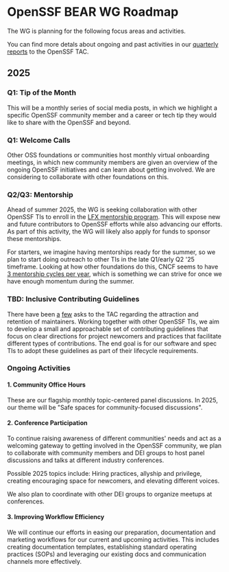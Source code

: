# OpenSSF BEAR WG Roadmap

The WG is planning for the following focus areas and activities.

You can find more detals about ongoing and past activities in our
[quarterly reports](https://github.com/ossf/tac/tree/main/TI-reports)
to the OpenSSF TAC.

## 2025

### Q1: Tip of the Month

This will be a monthly series of social media posts,
in which we highlight a specific OpenSSF community member and a career or
tech tip they would like to share with the OpenSSF and beyond.

### Q1: Welcome Calls

Other OSS foundations or communities host monthly virtual onboarding meetings,
in which new community members are given an overview of the ongoing OpenSSF
initiatives and can learn about getting involved. We are considering to
collaborate with other foundations on this.

### Q2/Q3: Mentorship

Ahead of summer 2025, the WG is seeking collaboration with
other OpenSSF TIs to enroll in the
[LFX mentorship program](https://lfx.linuxfoundation.org/tools/mentorship/).
This will expose new and future
contributors to OpenSSF efforts while also advancing our efforts. As part of
this activity, the WG will likely also apply for funds to sponsor these
mentorships.

For starters, we imagine having mentorships ready for the summer, so we plan to
start doing outreach to other TIs in the late Q1/early Q2 '25 timeframe.
Looking at how other foundations do this, CNCF seems to have
[3 mentorship cycles per year](https://github.com/cncf/mentoring/blob/main/programs/lfx-mentorship/README.md#program-cycles-and-archive-data), which is
something we can strive for once we have enough momentum during the summer.

### TBD: Inclusive Contributing Guidelines

There have been [a](https://github.com/ossf/tac/issues/330) [few](https://github.com/ossf/tac/issues/169) asks
to the TAC regarding the attraction and retention of maintainers. Working
together with other OpenSSF TIs, we aim to develop a small and approachable
set of contributing guidelines that focus on clear directions for project
newcomers and practices that facilitate different types of contributions.
The end goal is for our software and spec TIs to adopt these guidelines
as part of their lifecycle requirements.

### Ongoing Activities

#### 1. Community Office Hours

These are our flagship monthly topic-centered panel discussions. In 2025, our
theme will be "Safe spaces for community-focused discussions".

#### 2. Conference Participation

To continue raising awareness of different communities' needs and act as a
welcoming gateway to getting involved in the OpenSSF community, we plan to
collaborate with community members and DEI groups to host panel
discussions and talks at different industry conferences.

Possible 2025 topics include: Hiring practices, allyship and privilege, creating
encouraging space for newcomers, and elevating different voices.

We also plan to coordinate with other DEI groups to organize meetups at
conferences.

#### 3. Improving Workflow Efficiency

We will continue our efforts in easing our preparation, documentation and
marketing workflows for our current and upcoming activities. This includes
creating documentation templates, establishing standard operating practices
(SOPs) and leveraging our existing docs and communication channels more
effectively.
